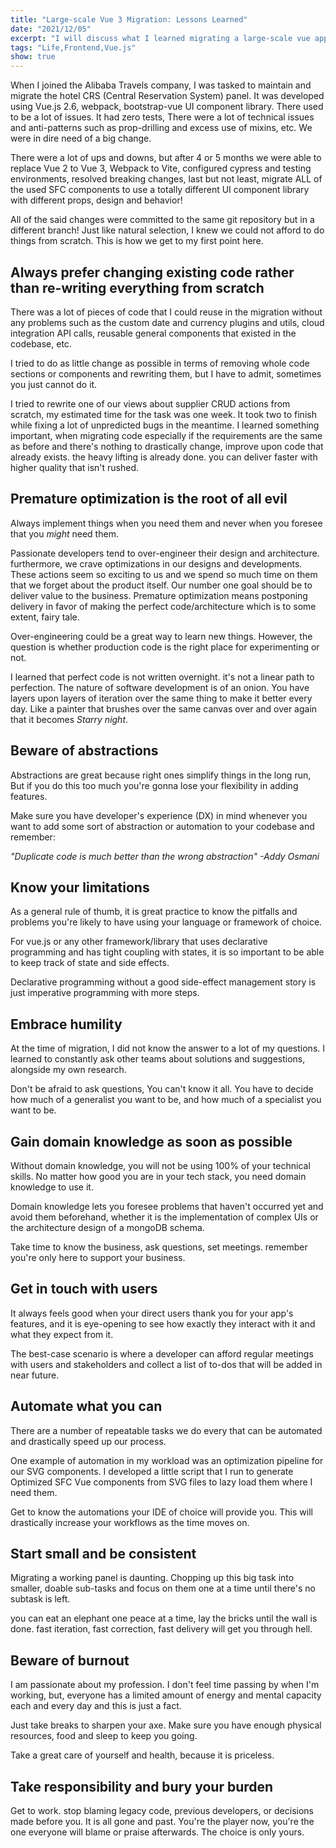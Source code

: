 ```yaml
---
title: "Large-scale Vue 3 Migration: Lessons Learned"
date: "2021/12/05"
excerpt: "I will discuss what I learned migrating a large-scale vue application, Improved developer's experience and maintainability."
tags: "Life,Frontend,Vue.js"
show: true
---
```


When I joined the Alibaba Travels company, I was tasked to maintain and migrate the hotel CRS (Central Reservation System) panel. It was developed using Vue.js 2.6, webpack, bootstrap-vue UI component library. There used to be a lot of issues. It had zero tests, There were a lot of technical issues and anti-patterns such as prop-drilling and excess use of mixins, etc. We were in dire need of a big change.

There were a lot of ups and downs, but after 4 or 5 months we were able to replace Vue 2 to Vue 3, Webpack to Vite, configured cypress and testing environments, resolved breaking changes, last but not least, migrate ALL of the used SFC components to use a totally different UI component library with different props, design and behavior!

All of the said changes were committed to the same git repository but in a different branch! Just like natural selection, I knew we could not afford to do things from scratch. This is how we get to my first point here.

## Always prefer changing existing code rather than re-writing everything from scratch

There was a lot of pieces of code that I could reuse in the migration without any problems such as the custom date and currency plugins and utils, cloud integration API calls, reusable general components that existed in the codebase, etc.

I tried to do as little change as possible in terms of removing whole code sections or components and rewriting them, but I have to admit, sometimes you just cannot do it.

I tried to rewrite one of our views about supplier CRUD actions from scratch, my estimated time for the task was one week. It took two to finish while fixing a lot of unpredicted bugs in the meantime. I learned something important, when migrating code especially if the requirements are the same as before and there's nothing to drastically change, improve upon code that already exists. the heavy lifting is already done. you can deliver faster with higher quality that isn't rushed.

## Premature optimization is the root of all evil

Always implement things when you need them and never when you foresee that you _might_ need them.

Passionate developers tend to over-engineer their design and architecture. furthermore, we crave optimizations in our designs and developments. These actions seem so exciting to us and we spend so much time on them that we forget about the product itself. Our number one goal should be to deliver value to the business. Premature optimization means postponing delivery in favor of making the perfect code/architecture which is to some extent, fairy tale.

Over-engineering could be a great way to learn new things. However, the question is whether production code is the right place for experimenting or not.

I learned that perfect code is not written overnight. it's not a linear path to perfection. The nature of software development is of an onion. You have layers upon layers of iteration over the same thing to make it better every day. Like a painter that brushes over the same canvas over and over again that it becomes _Starry night_.

## Beware of abstractions

Abstractions are great because right ones simplify things in the long run, But if you do this too much you're gonna lose your flexibility in adding features.

Make sure you have developer's experience (DX) in mind whenever you want to add some sort of abstraction or automation to your codebase and remember:

_"Duplicate code is much better than the wrong abstraction" -Addy Osmani_

## Know your limitations

As a general rule of thumb, it is great practice to know the pitfalls and problems you're likely to have using your language or framework of choice.

For vue.js or any other framework/library that uses declarative programming and has tight coupling with states, it is so important to be able to keep track of state and side effects.

Declarative programming without a good side-effect management story is just imperative programming with more steps.

## Embrace humility

At the time of migration, I did not know the answer to a lot of my questions. I learned to constantly ask other teams about solutions and suggestions, alongside my own research.

Don't be afraid to ask questions, You can't know it all. You have to decide how much of a generalist you want to be, and how much of a specialist you want to be.

## Gain domain knowledge as soon as possible

Without domain knowledge, you will not be using 100% of your technical skills. No matter how good you are in your tech stack, you need domain knowledge to use it.

Domain knowledge lets you foresee problems that haven't occurred yet and avoid them beforehand, whether it is the implementation of complex UIs or the architecture design of a mongoDB schema.

Take time to know the business, ask questions, set meetings. remember you're only here to support your business.

## Get in touch with users

It always feels good when your direct users thank you for your app's features, and it is eye-opening to see how exactly they interact with it and what they expect from it.

The best-case scenario is where a developer can afford regular meetings with users and stakeholders and collect a list of to-dos that will be added in near future.

## Automate what you can

There are a number of repeatable tasks we do every that can be automated and drastically speed up our process.

One example of automation in my workload was an optimization pipeline for our SVG components. I developed a little script that I run to generate Optimized SFC Vue components from SVG files to lazy load them where I need them.

Get to know the automations your IDE of choice will provide you. This will drastically increase your workflows as the time moves on.

## Start small and be consistent

Migrating a working panel is daunting. Chopping up this big task into smaller, doable sub-tasks and focus on them one at a time until there's no subtask is left.

you can eat an elephant one peace at a time, lay the bricks until the wall is done. fast iteration, fast correction, fast delivery will get you through hell.

## Beware of burnout

I am passionate about my profession. I don't feel time passing by when I'm working, but, everyone has a limited amount of energy and mental capacity each and every day and this is just a fact.

Just take breaks to sharpen your axe. Make sure you have enough physical resources, food and sleep to keep you going.

Take a great care of yourself and health, because it is priceless.

## Take responsibility and bury your burden

Get to work. stop blaming legacy code, previous developers, or decisions made before you. It is all gone and past. You're the player now, you're the one everyone will blame or praise afterwards. The choice is only yours.
